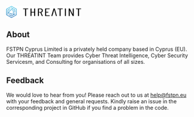 <a href="https://www.threatint.com"><img src="https://raw.githubusercontent.com/THREATINT/.github/main/profile/THREATINT_h_light.svg" width="200" alt="THREATINT"></a>

## About
FSTPN Cyprus Limited is a privately held company based in Cyprus (EU). Our THREATINT Team provides Cyber Threat Intelligence, Cyber Security Servicesm, and Consulting for organisations of all sizes. 

## Feedback
We would love to hear from you! Please reach out to us at [help@fstpn.eu](mailto:help@fstpn.eu) with your feedback and general requests.
Kindly raise an issue in the corresponding project in GitHub if you find a problem in the code.
